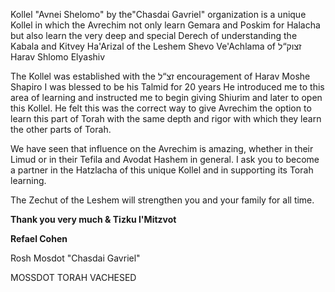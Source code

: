 Kollel "Avnei Shelomo" by the"Chasdai Gavriel" organization is a unique Kollel in which the Avrechim not only learn Gemara and Poskim for Halacha but also learn the very deep and special Derech of understanding the Kabala and Kitvey Ha'Arizal of the Leshem Shevo Ve'Achlama of זצוק“ל Harav Shlomo Elyashiv

The Kollel was established with the זצ“ל encouragement of Harav Moshe Shapiro
I was blessed to be his Talmid for 20 years He introduced me to this area of learning and instructed me to begin giving Shiurim and later to open this Kollel. He felt this was the correct way to give Avrechim the option to learn this part of Torah with the same depth and rigor with which they learn the other parts of Torah.

We have seen that influence on the Avrechim is amazing, whether in their Limud or in their Tefila and Avodat Hashem in general.
I ask you to become a partner in the Hatzlacha of this unique Kollel and in supporting its Torah learning.

The Zechut of the Leshem will strengthen you and your family for all time.

**Thank you very much & Tizku l'Mitzvot**

**Refael Cohen**

Rosh Mosdot "Chasdai Gavriel"

MOSSDOT TORAH VACHESED
